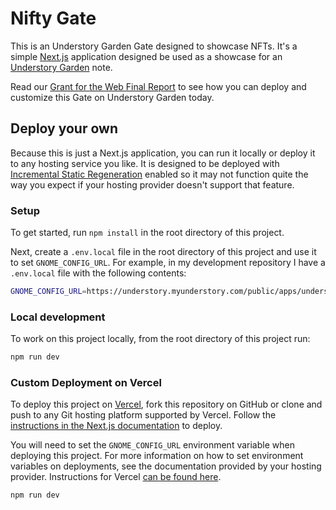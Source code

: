 # Nifty Gate

This is an Understory Garden Gate designed to showcase NFTs. It's a
simple [Next.js](https://next.js.org/) application designed be used as
a showcase for an [Understory Garden](https://understory.garden) note.

Read our [Grant for the Web Final Report](https://community.webmonetization.org/understory/understory-final-grant-report-4ld5) to see how you can deploy and customize
this Gate on Understory Garden today.

## Deploy your own

Because this is just a Next.js application, you can run it locally or deploy
it to any hosting service you like. It is designed to be deployed
with [Incremental Static Regeneration](https://vercel.com/docs/next.js/incremental-static-regeneration) enabled
so it may not function quite the way you expect if your hosting provider doesn't
support that feature.

### Setup

To get started, run `npm install` in the root directory of this project.

Next, create a `.env.local` file in the root directory of this project and use it
to set `GNOME_CONFIG_URL`. For example, in my development repository I have a `.env.local` file
with the following contents:

```bash
GNOME_CONFIG_URL=https://understory.myunderstory.com/public/apps/understory/garden/gnomes.ttl#162088323608334856805631776244
```

### Local development

To work on this project locally, from the root directory of this project run:

```bash
npm run dev
```

### Custom Deployment on Vercel

To deploy this project on [Vercel](https://vercel.com/), fork this repository on GitHub or
clone and push to any Git hosting platform supported by Vercel. Follow the
[instructions in the Next.js documentation](https://nextjs.org/docs/deployment) to deploy.

You will need to set the `GNOME_CONFIG_URL` environment variable when deploying this project. For
more information on how to set environment variables on deployments, see the documentation provided
by your hosting provider. Instructions for Vercel [can be found here](https://vercel.com/docs/environment-variables).




```
npm run dev
```

